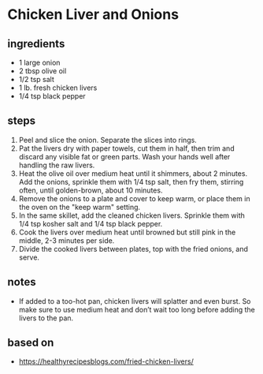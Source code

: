 # Chicken Liver and Onions

## ingredients

- 1 large onion
- 2 tbsp olive oil
- 1/2 tsp salt
- 1 lb. fresh chicken livers
- 1/4 tsp black pepper

## steps

1. Peel and slice the onion. Separate the slices into rings.
2. Pat the livers dry with paper towels, cut them in half, then trim and discard any visible fat or green parts. Wash your hands well after handling the raw livers.
3. Heat the olive oil over medium heat until it shimmers, about 2 minutes. Add the onions, sprinkle them with 1/4 tsp salt, then fry them, stirring often, until golden-brown, about 10 minutes.
4. Remove the onions to a plate and cover to keep warm, or place them in the oven on the "keep warm" setting.
5. In the same skillet, add the cleaned chicken livers. Sprinkle them with 1/4 tsp kosher salt and 1/4 tsp black pepper.
6. Cook the livers over medium heat until browned but still pink in the middle, 2-3 minutes per side.
7. Divide the cooked livers between plates, top with the fried onions, and serve.

## notes

- If added to a too-hot pan, chicken livers will splatter and even burst. So make sure to use medium heat and don’t wait too long before adding the livers to the pan.

## based on

- https://healthyrecipesblogs.com/fried-chicken-livers/

